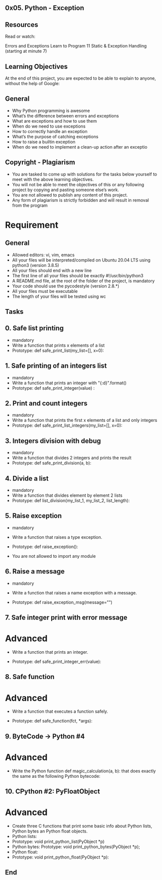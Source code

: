 ## 0x05. Python - Exception

## Resources
Read or watch:

Errors and Exceptions
Learn to Program 11 Static & Exception Handling (starting at minute 7)

## Learning Objectives
At the end of this project, you are expected to be able to explain to anyone, without the help of Google:

## General
* Why Python programming is awesome
* What’s the difference between errors and exceptions
* What are exceptions and how to use them
* When do we need to use exceptions
* How to correctly handle an exception
* What’s the purpose of catching exceptions
* How to raise a builtin exception
* When do we need to implement a clean-up action after an exceptio

## Copyright - Plagiarism
* You are tasked to come up with solutions for the tasks below yourself to meet with the above learning objectives.
* You will not be able to meet the objectives of this or any following project by copying and pasting someone else’s work.
* You are not allowed to publish any content of this project.
* Any form of plagiarism is strictly forbidden and will result in removal from the program

# Requirement
## General

* Allowed editors: vi, vim, emacs
* All your files will be interpreted/compiled on Ubuntu 20.04 LTS using python3 (version 3.8.5)
* All your files should end with a new line
* The first line of all your files should be exactly #!/usr/bin/python3
* A README.md file, at the root of the folder of the project, is mandatory
* Your code should use the pycodestyle (version 2.8.*)
* All your files must be executable
* The length of your files will be tested using wc

## Tasks
## 0. Safe list printing
* mandatory
* Write a function that prints x elements of a list
* Prototype: def safe_print_list(my_list=[], x=0):

## 1. Safe printing of an integers list
* mandatory
* Write a function that prints an integer with "{:d}".format()
* Prototype: def safe_print_integer(value)
:

## 2. Print and count integers
* mandatory
* Write a function that prints the first x elements of a list and only integers
* Prototype: def safe_print_list_integers(my_list=[], x=0):

## 3. Integers division with debug
* mandatory
* Write a function that divides 2 integers and prints the result
* Prototype: def safe_print_division(a, b):

## 4. Divide a list
* mandatory
* Write a function that divides element by element 2 lists
* Prototype: def list_division(my_list_1, my_list_2, list_length):

## 5. Raise exception
* mandatory
* Write a function that raises a type exception.

* Prototype: def raise_exception():
* You are not allowed to import any module

## 6. Raise a message
* mandatory
* Write a function that raises a name exception with a message.

* Prototype: def raise_exception_msg(message="")

## 7. Safe integer print with error message
# Advanced
* Write a function that prints an integer.

* Prototype: def safe_print_integer_err(value):

## 8. Safe function
# Advanced
* Write a function that executes a function safely.

* Prototype: def safe_function(fct, *args):

## 9. ByteCode -> Python #4
# Advanced
* Write the Python function def magic_calculation(a, b): that does exactly the same as the following Python bytecode:

## 10. CPython #2: PyFloatObject
# Advanced
* Create three C functions that print some basic info about Python lists, Python bytes an Python float objects.
* Python lists:
* Prototype: void print_python_list(PyObject *p)
* Python bytes:
Prototype: void print_python_bytes(PyObject *p);
* Python float:
* Prototype: void print_python_float(PyObject *p):

## End

## 
